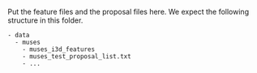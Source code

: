 Put the feature files and the proposal files here. We expect the following structure in this folder.
```text
- data
  - muses
    - muses_i3d_features
    - muses_test_proposal_list.txt
    - ...
```